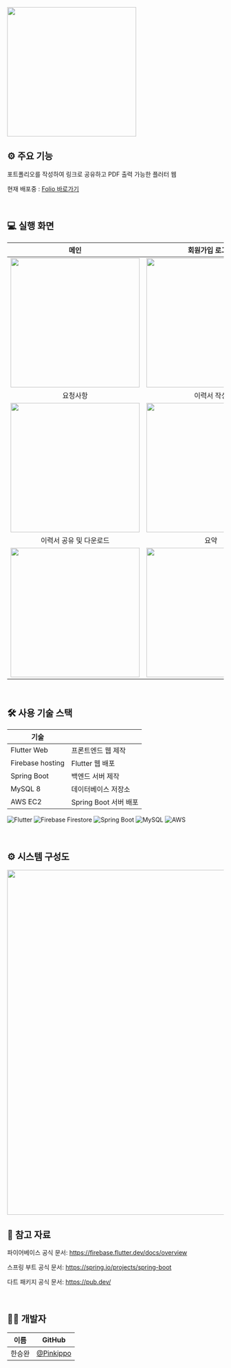  <img src="https://github.com/Pinkippo/Folio_Manager/assets/89853084/675e424a-7cb2-41a1-b2f2-0b8ec38aba41" width="300">

<br>

## ⚙️ 주요 기능
 포트폴리오를 작성하여 링크로 공유하고 PDF 출력 가능한 플러터 웹

현재 배포중 : [Folio 바로가기](https://folio-16962.web.app/)

<br>

## 💻 실행 화면
| 메인 | 회원가입 로그인 |
|:-:|:-:|
| <img src="https://github.com/Pinkippo/Folio_Manager/assets/89853084/e33944dc-b3f1-4cc2-9ae1-683527fcad70" width="300"> | <img src="https://github.com/Pinkippo/Folio_Manager/assets/89853084/49207550-4605-4b5c-a07e-d28dd7e0ff6f" width="300">|
| 요청사항 | 이력서 작성 |
| <img src="https://github.com/Pinkippo/Folio_Manager/assets/89853084/96763462-8f63-4d49-b6f7-d7c2007ee2c6" width="300"> | <img src="https://github.com/Pinkippo/Folio_Manager/assets/89853084/751b3486-001f-4384-bb56-25b7402f96ef" width="300">|
| 이력서 공유 및 다운로드 | 요약 |
| <img src="https://github.com/Pinkippo/Folio_Manager/assets/89853084/e6a0795f-dfb4-456b-a748-0804a3dc0a15" width="300"> | <img src="https://github.com/Pinkippo/Folio_Manager/assets/89853084/2325e09e-5e6f-4b48-9e4c-49783bba9f39" width="300"> |

<br>

## 🛠 사용 기술 스택

| 기술               |                                                         |
| ------------------ | ----------------------------------------------------------- |
| Flutter Web        | 프론트엔드 웹 제작       |
| Firebase hosting   | Flutter 웹 배포       |
| Spring Boot        | 백엔드 서버 제작         |
| MySQL 8            | 데이터베이스 저장소       |
| AWS EC2            | Spring Boot 서버 배포   |

![Flutter](https://img.shields.io/badge/Flutter-02569B?style=for-the-badge&logo=flutter&logoColor=white)
![Firebase Firestore](https://img.shields.io/badge/Firebase-FFCA28?style=for-the-badge&logo=firebase&logoColor=white)
![Spring Boot](https://img.shields.io/badge/Spring_Boot-6DB33F?style=for-the-badge&logo=spring&logoColor=white)
![MySQL](https://img.shields.io/badge/MySQL-4479A1?style=for-the-badge&logo=mysql&logoColor=white)
![AWS](https://img.shields.io/badge/AWS-%23FF9900.svg?style=for-the-badge&logo=amazon-aws&logoColor=white)

<br>

## ⚙️ 시스템 구성도

<img src = "https://github.com/Pinkippo/Folio_Manager/assets/89853084/87f0fc24-34f8-4e74-9363-91e53fa717b7" width = "800">

<br>

## 🔑 참고 자료

파이어베이스 공식 문서: https://firebase.flutter.dev/docs/overview<P>
스프링 부트 공식 문서: https://spring.io/projects/spring-boot<P>
다트 패키지 공식 문서: https://pub.dev/<P>

<br>

## 🧑‍💻 개발자

| 이름   | GitHub                                           |
| ------ | ------------------------------------------------ |
| 한승완 | [@Pinkippo](https://github.com/Pinkippo)         |

<br>
